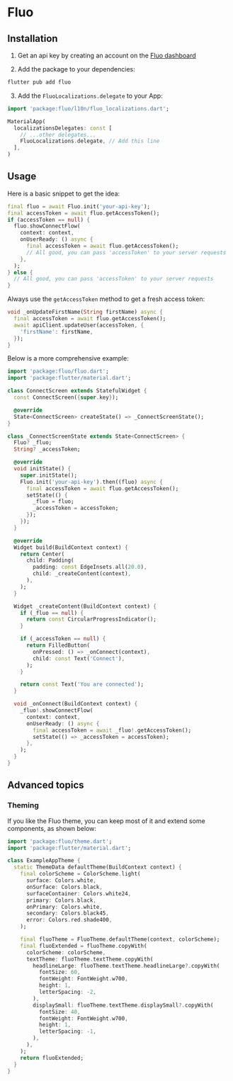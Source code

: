 # Fluo

## Installation

1. Get an api key by creating an account on the [Fluo dashboard](https://dashboard.fluo.dev/signup)

2. Add the package to your dependencies:

```bash
flutter pub add fluo
```

3. Add the `FluoLocalizations.delegate` to your App:

```dart
import 'package:fluo/l10n/fluo_localizations.dart';

MaterialApp(
  localizationsDelegates: const [
    // ...other delegates...
    FluoLocalizations.delegate, // Add this line
  ],
)
```

## Usage

Here is a basic snippet to get the idea:

```dart
final fluo = await Fluo.init('your-api-key');
final accessToken = await fluo.getAccessToken();
if (accessToken == null) {
  fluo.showConnectFlow(
    context: context,
    onUserReady: () async {
      final accessToken = await fluo.getAccessToken();
      // All good, you can pass 'accessToken' to your server requests
    },
  );
} else {
  // All good, you can pass 'accessToken' to your server requests
}
```

Always use the `getAccessToken` method to get a fresh access token:

```dart
void _onUpdateFirstName(String firstName) async {
  final accessToken = await fluo.getAccessToken();
  await apiClient.updateUser(accessToken, {
    'firstName': firstName,
  });
}
```

Below is a more comprehensive example:

```dart
import 'package:fluo/fluo.dart';
import 'package:flutter/material.dart';

class ConnectScreen extends StatefulWidget {
  const ConnectScreen({super.key});

  @override
  State<ConnectScreen> createState() => _ConnectScreenState();
}

class _ConnectScreenState extends State<ConnectScreen> {
  Fluo? _fluo;
  String? _accessToken;

  @override
  void initState() {
    super.initState();
    Fluo.init('your-api-key').then((fluo) async {
      final accessToken = await fluo.getAccessToken();
      setState(() {
        _fluo = fluo;
        _accessToken = accessToken;
      });
    });
  }

  @override
  Widget build(BuildContext context) {
    return Center(
      child: Padding(
        padding: const EdgeInsets.all(20.0),
        child: _createContent(context),
      ),
    );
  }

  Widget _createContent(BuildContext context) {
    if (_fluo == null) {
      return const CircularProgressIndicator();
    }

    if (_accessToken == null) {
      return FilledButton(
        onPressed: () => _onConnect(context),
        child: const Text('Connect'),
      );
    }

    return const Text('You are connected');
  }

  void _onConnect(BuildContext context) {
    _fluo!.showConnectFlow(
      context: context,
      onUserReady: () async {
        final accessToken = await _fluo!.getAccessToken();
        setState(() => _accessToken = accessToken);
      },
    );
  }
}
```

## Advanced topics

### Theming

If you like the Fluo theme, you can keep most of it and extend some components, as shown below:

```dart
import 'package:fluo/theme.dart';
import 'package:flutter/material.dart';

class ExampleAppTheme {
  static ThemeData defaultTheme(BuildContext context) {
    final colorScheme = ColorScheme.light(
      surface: Colors.white,
      onSurface: Colors.black,
      surfaceContainer: Colors.white24,
      primary: Colors.black,
      onPrimary: Colors.white,
      secondary: Colors.black45,
      error: Colors.red.shade400,
    );

    final fluoTheme = FluoTheme.defaultTheme(context, colorScheme);
    final fluoExtended = fluoTheme.copyWith(
      colorScheme: colorScheme,
      textTheme: fluoTheme.textTheme.copyWith(
        headlineLarge: fluoTheme.textTheme.headlineLarge?.copyWith(
          fontSize: 60,
          fontWeight: FontWeight.w700,
          height: 1,
          letterSpacing: -2,
        ),
        displaySmall: fluoTheme.textTheme.displaySmall?.copyWith(
          fontSize: 40,
          fontWeight: FontWeight.w700,
          height: 1,
          letterSpacing: -1,
        ),
      ),
    );
    return fluoExtended;
  }
}
```
